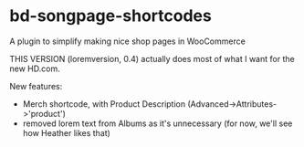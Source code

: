 bd-songpage-shortcodes
======================

A plugin to simplify making nice shop pages in WooCommerce

THIS VERSION (loremversion, 0.4) actually does most of what I want for
the new HD.com.

New features:
- Merch shortcode, with Product Description
(Advanced->Attributes->'product')
- removed lorem text from Albums as it's unnecessary (for now, we'll
see how Heather likes that)
